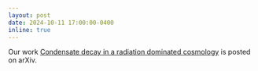 ```yaml
---
layout: post
date: 2024-10-11 17:00:00-0400
inline: true
---
```


Our work [Condensate decay in a radiation dominated cosmology](http://arxiv.org/abs/2409.16076) is posted on arXiv.